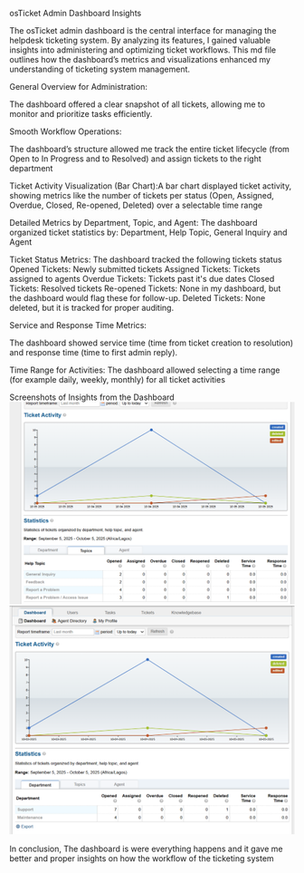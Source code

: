 osTicket Admin Dashboard Insights

The osTicket admin dashboard is the central interface for managing the helpdesk ticketing system. By analyzing its features, I gained valuable insights into administering and optimizing ticket workflows. This md file outlines how the dashboard’s metrics and visualizations enhanced my understanding of ticketing system management.

General Overview for Administration:

The dashboard offered a clear snapshot of all tickets, allowing me to monitor and prioritize tasks efficiently. 

Smooth Workflow Operations:

The dashboard’s structure allowed me track the entire ticket lifecycle (from Open to In Progress and to Resolved) and assign tickets to the right department

Ticket Activity Visualization (Bar Chart):A bar chart displayed ticket activity, showing metrics like the number of tickets per status (Open, Assigned, Overdue, Closed, Re-opened, Deleted) over a selectable time range 

Detailed Metrics by Department, Topic, and Agent:
The dashboard organized ticket statistics by: Department, Help Topic, General Inquiry and Agent

Ticket Status Metrics:
The dashboard tracked the following tickets status
Opened Tickets: Newly submitted tickets 
Assigned Tickets: Tickets assigned to agents 
Overdue Tickets: Tickets past it's due dates 
Closed Tickets: Resolved tickets 
Re-opened Tickets: None in my dashboard, but the dashboard would flag these for follow-up.
Deleted Tickets: None deleted, but it is tracked for proper auditing.


Service and Response Time Metrics:

The dashboard showed service time (time from ticket creation to resolution) and response time (time to first admin reply).


Time Range for Activities:
The dashboard allowed selecting a time range (for example daily, weekly, monthly) for all ticket activities

Screenshots of Insights from the Dashboard
![alt text](Images/dashboardtopics.png)
![alt text](Images/ticketdashboard.png)

In conclusion, The dashboard is were everything happens and it gave me better and proper insights on how the workflow of the ticketing system
